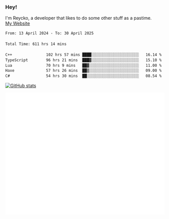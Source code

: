 ### Hey!
I'm Reycko, a developer that likes to do some other stuff as a pastime.  
[My Website](https://reycko.root.sx)

<!--START_SECTION:wakasection-->

```txt
From: 13 April 2024 - To: 30 April 2025

Total Time: 611 hrs 14 mins

C++               102 hrs 57 mins ████░░░░░░░░░░░░░░░░░░░░░   16.14 %
TypeScript        96 hrs 21 mins  ███▓░░░░░░░░░░░░░░░░░░░░░   15.10 %
Lua               70 hrs 9 mins   ██▓░░░░░░░░░░░░░░░░░░░░░░   11.00 %
Haxe              57 hrs 26 mins  ██▒░░░░░░░░░░░░░░░░░░░░░░   09.00 %
C#                54 hrs 30 mins  ██░░░░░░░░░░░░░░░░░░░░░░░   08.54 %
```

<!--END_SECTION:wakasection-->

[![GitHub stats](https://github-readme-stats.vercel.app/api?username=Reycko&show_icons=true&theme=dark&hide_title=true&count_private=true)](https://github.com/anuraghazra/github-readme-stats)

![Metrics](/github-metrics.svg)
